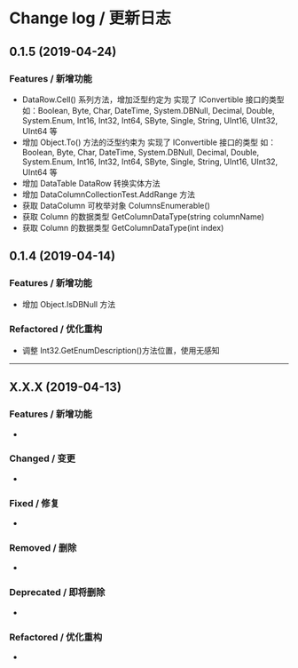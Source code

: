 # Change log / 更新日志

## 0.1.5 (2019-04-24)

### Features / 新增功能

- DataRow.Cell<T>() 系列方法，增加泛型约定为 实现了 IConvertible 接口的类型 如：Boolean, Byte, Char, DateTime, System.DBNull, Decimal, Double, System.Enum, Int16, Int32, Int64, SByte, Single, String, UInt16, UInt32, UInt64 等
- 增加 Object.To<T>() 方法的泛型约束为 实现了 IConvertible 接口的类型 如：Boolean, Byte, Char, DateTime, System.DBNull, Decimal, Double, System.Enum, Int16, Int32, Int64, SByte, Single, String, UInt16, UInt32, UInt64 等
- 增加 DataTable DataRow 转换实体方法
- 增加 DataColumnCollectionTest.AddRange 方法
- 获取 DataColumn 可枚举对象 ColumnsEnumerable()
- 获取 Column 的数据类型 GetColumnDataType(string columnName)
- 获取 Column 的数据类型 GetColumnDataType(int index)

## 0.1.4 (2019-04-14)

### Features / 新增功能

- 增加 Object.IsDBNull 方法

### Refactored / 优化重构

- 调整 Int32.GetEnumDescription()方法位置，使用无感知

---

## X.X.X (2019-04-13)

### Features / 新增功能

-

### Changed / 变更

-

### Fixed / 修复

-

### Removed / 删除

-

### Deprecated / 即将删除

-

### Refactored / 优化重构

-
